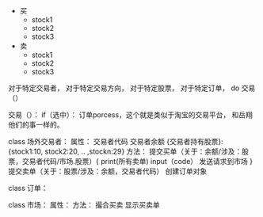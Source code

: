 + 买
    + stock1
    + stock2
    + stock3
+ 卖
    + stock1
    + stock2
    + stock3

对于特定交易者，
    对于特定交易方向，
        对于特定股票，
            对于特定订单，
                do 交易（）

交易（）：
    if（选中）：
    订单porcess，这个就是类似于淘宝的交易平台，
    和岳翔他们的事一样的。



class 场外交易者：
    属性：
        交易者代码
        交易者余额
        {交易者持有股票}: {stock1:10, stock2:20, .. ,stockn:29}
    方法：
        提交买单（关于：余额/涉及：股票，交易者代码/市场.股票）{
            print(所有卖单)
            input（code）
            发送请求到市场
        }
        提交卖单（关于：股票/涉及：余额，交易者代码）
        创建订单对象

class 订单：


class 市场：
    属性：
    方法：
        撮合买卖
        显示买卖单
            


